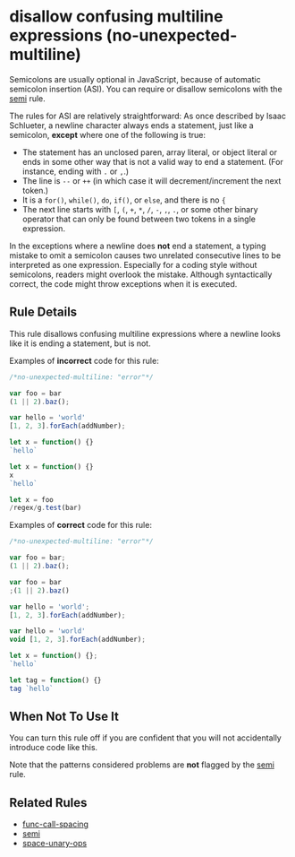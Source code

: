 # disallow confusing multiline expressions (no-unexpected-multiline)

Semicolons are usually optional in JavaScript, because of automatic semicolon insertion (ASI). You can require or disallow semicolons with the [semi](./semi.md) rule.

The rules for ASI are relatively straightforward: As once described by Isaac Schlueter, a newline character always ends a statement, just like a semicolon, **except** where one of the following is true:

* The statement has an unclosed paren, array literal, or object literal or ends in some other way that is not a valid way to end a statement. (For instance, ending with `.` or `,`.)
* The line is `--` or `++` (in which case it will decrement/increment the next token.)
* It is a `for()`, `while()`, `do`, `if()`, or `else`, and there is no `{`
* The next line starts with `[`, `(`, `+`, `*`, `/`, `-`, `,`, `.`, or some other binary operator that can only be found between two tokens in a single expression.

In the exceptions where a newline does **not** end a statement, a typing mistake to omit a semicolon causes two unrelated consecutive lines to be interpreted as one expression. Especially for a coding style without semicolons, readers might overlook the mistake. Although syntactically correct, the code might throw exceptions when it is executed.

## Rule Details

This rule disallows confusing multiline expressions where a newline looks like it is ending a statement, but is not.

Examples of **incorrect** code for this rule:

```js
/*no-unexpected-multiline: "error"*/

var foo = bar
(1 || 2).baz();

var hello = 'world'
[1, 2, 3].forEach(addNumber);

let x = function() {}
`hello`

let x = function() {}
x
`hello`

let x = foo
/regex/g.test(bar)
```

Examples of **correct** code for this rule:

```js
/*no-unexpected-multiline: "error"*/

var foo = bar;
(1 || 2).baz();

var foo = bar
;(1 || 2).baz()

var hello = 'world';
[1, 2, 3].forEach(addNumber);

var hello = 'world'
void [1, 2, 3].forEach(addNumber);

let x = function() {};
`hello`

let tag = function() {}
tag `hello`
```

## When Not To Use It

You can turn this rule off if you are confident that you will not accidentally introduce code like this.

Note that the patterns considered problems are **not** flagged by the [semi](semi.md) rule.

## Related Rules

* [func-call-spacing](func-call-spacing.md)
* [semi](semi.md)
* [space-unary-ops](space-unary-ops.md)
